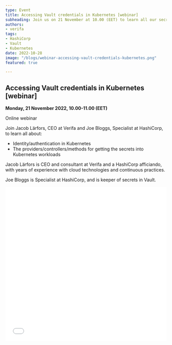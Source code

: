 ```yaml
---
type: Event
title: Accessing Vault credentials in Kubernetes [webinar]
subheading: Join us on 21 November at 10.00 (EET) to learn all our secrets!
authors:
- verifa
tags:
- HashiCorp
- Vault
- Kubernetes
date: 2022-10-28
image: "/blogs/webinar-accessing-vault-credentials-kubernetes.png"
featured: true

---
```


## Accessing Vault credentials in Kubernetes [webinar]

**Monday, 21 November 2022, 10.00-11.00 (EET)**

Online webinar


Join Jacob Lärfors, CEO at Verifa and Joe Bloggs, Specialist at HashiCorp, to learn all about:

- Identity/authentication in Kubernetes
- The providers/controllers/methods for getting the secrets into Kubernetes workloads

Jacob Lärfors is CEO and consultant at Verifa and a HashiCorp afficiando, with years of experience with cloud technologies and continuous practices.

Joe Bloggs is Specialist at HashiCorp, and is keeper of secrets in Vault.

<iframe width="100%" height="480" frameborder="0" src="[https://app.livestorm.co/p/7e9e9677-c751-44a0-bd5e-638b5ff22522/form](https://app.livestorm.co/p/7e9e9677-c751-44a0-bd5e-638b5ff22522/form)"></iframe>